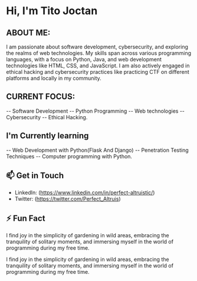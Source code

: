 <!---
Perfect-Altruistics/Perfect-Altruistics is a ✨ special ✨ repository because its `README.md` (this file) appears on your GitHub profile.
You can click the Preview link to take a look at your changes.
--->


# Hi, I'm Tito Joctan


## ABOUT ME: 
I am passionate about software development, cybersecurity, and exploring the realms of web technologies.
My skills span across various programming languages, with a focus on Python, Java, and web development technologies like HTML, CSS, and JavaScript.
I am also actively engaged in ethical hacking and cybersecurity practices like practicing CTF on different platforms and locally in my community.

## CURRENT FOCUS:
-- Software Development
-- Python Programming
-- Web technologies
-- Cybersecurity
-- Ethical Hacking.


## I'm Currently learning
-- Web Development with Python(Flask And Django)
-- Penetration Testing Techniques
-- Computer programming with Python.


## 📫 Get in Touch
- LinkedIn: (https://www.linkedin.com/in/perfect-altruistic/)
- Twitter: (https://twitter.com/Perfect_Altruis)

## ⚡ Fun Fact
I find joy in the simplicity of gardening in wild areas, 
embracing the tranquility of solitary moments, and immersing 
myself in the world of programming during my free time.


I find joy in the simplicity of gardening in wild areas,
embracing the tranquility of solitary moments, and immersing myself in the world of programming during my free time.
